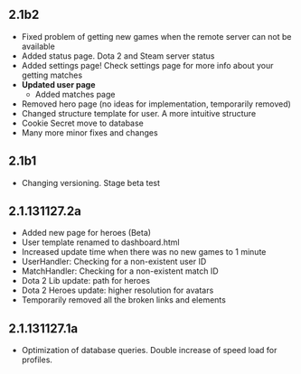 2.1b2
-----
 - Fixed problem of getting new games when the remote server can not be available
 - Added status page. Dota 2 and Steam server status
 - Added settings page! Check settings page for more info about your getting matches
 - **Updated user page**
   - Added matches page
 - Removed hero page (no ideas for implementation, temporarily removed)
 - Changed structure template for user. A more intuitive structure
 - Cookie Secret move to database
 - Many more minor fixes and changes

2.1b1
-----
 - Changing versioning. Stage beta test

2.1.131127.2a
-------------
 - Added new page for heroes (Beta)
 - User template renamed to dashboard.html
 - Increased update time when there was no new games to 1 minute
 - UserHandler: Checking for a non-existent user ID
 - MatchHandler: Checking for a non-existent match ID
 - Dota 2 Lib update: path for heroes
 - Dota 2 Heroes update: higher resolution for avatars
 - Temporarily removed all the broken links and elements

2.1.131127.1a
-------------
 - Optimization of database queries. Double increase of speed load for profiles.
